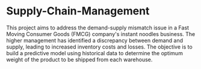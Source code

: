 # Supply-Chain-Management
This project aims to address the demand-supply mismatch issue in a Fast Moving Consumer Goods (FMCG) company's instant noodles business. The higher management has identified a discrepancy between demand and supply, leading to increased inventory costs and losses. The objective is to build a predictive model using historical data to determine the optimum weight of the product to be shipped from each warehouse.
